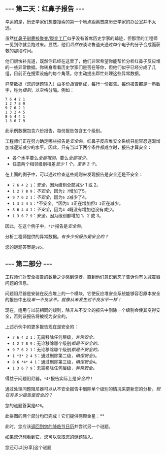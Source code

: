 ## --- 第二天：红鼻子报告 ---

幸运的是，历史学家们想要搜索的第一个地点距离首席历史学家的办公室并不太远。

虽然[红鼻子驯鹿核聚变/裂变工厂](https://adventofcode.com/2015/day/19)似乎没有首席历史学家的踪迹，但那里的工程师一见到你就会跑过来。显然，他们*仍然在*谈论鲁道夫通过单个电子的分子合成而获救的那段时间。

他们很快补充道，既然你已经在这里了，他们非常希望你能帮忙分析红鼻子反应堆的一些异常数据。你转身看看历史学家们是否在等你，但他们似乎已经分成了几组，目前正在搜索设施的每个角落。你主动提出帮忙处理这些异常数据。

异常数据（您的谜题输入）由多份*报告*组成，每行一份报告。每份报告都是一串数字，称为*级别*，以空格分隔。例如：

```
7 6 4 2 1
1 2 7 8 9
9 7 6 2 1
1 3 2 4 5
8 6 4 4 1
1 3 6 7 9
```

此示例数据包含六份报告，每份报告包含五个级别。

工程师们正在努力确定哪些报告是*安全的*。红鼻子反应堆安全系统只能容忍逐渐增加或逐渐减少的水平。因此，只有当以下两个条件都成立时，报告才算安全：

- 各个水平要么*全部增加*，要么*全部减少*。
- 任意两个相邻级别相差*至少 1 个*，*至多 3 个*。

在上面的例子中，可以通过检查这些规则来发现报告是安全还是不安全：

- `7 6 4 2 1`：*安全*，因为级别全部减少 1 或 2。
- `1 2 7 8 9`：*不安全*，因为`2 7`增加了5。
- `9 7 6 2 1`：*不安全*，因为`6 2`减少了4。
- `1 3 2 4 5`：*不安全，*因为`1 3`正在增加但`3 2`正在减少。
- `8 6 4 4 1`：*不安全*，因为`4 4`既没有增加也没有减少。
- `1 3 6 7 9`：*安全*，因为级别都增加 1、2 或 3。

因此，在这个例子中，`*2*`报告是*安全的*。

分析工程师提供的异常数据。*有多少份报告是安全的？*

您的谜题答案是`585`。

## --- 第二部分 ---

工程师们对安全报告的数量之少感到惊讶，直到他们意识到忘了告诉你有关减震器问题的信息。

问题阻尼器是安装在反应堆上的一个模块，它使反应堆安全系统能够容忍原本安全的报告中出现*单一不良水平。就像从未发生过不良水平一样！*

现在，适用与以前相同的规则，除非从不安全的报告中删除一个级别会使其变得安全，否则该报告将被视为安全的。

上述示例中的更多报告现在是安全的：

- `7 6 4 2 1`：无需移除任何层级，*非常安全。*
- `1 2 7 8 9`：无论移除哪个级别*都是不安全的。*
- `9 7 6 2 1`：无论移除哪个级别*都是不安全的。*
- `1 *3* 2 4 5`：通过删除第二级，*确保安全*`3`。
- `8 6 *4* 4 1`：通过删除第三级，*确保安全*`4`。
- `1 3 6 7 9`：无需移除任何层级，*非常安全。*

得益于问题阻尼器，`*4*`报告实际上是*安全的*！

通过处理问题阻尼器可以从不安全报告中删除单个级别的情况来更新您的分析。*现在有多少报告是安全的？*

您的谜题答案是`626`。

此拼图的两个部分均已完成！它们提供两颗金星：**

此时，您应该[返回到您的降临节日历](https://adventofcode.com/2024)并尝试另一个谜题。

如果您仍想看到它，您可以[获取您的谜题输入](https://adventofcode.com/2024/day/2/input)。

您还可以[分享]这个谜题